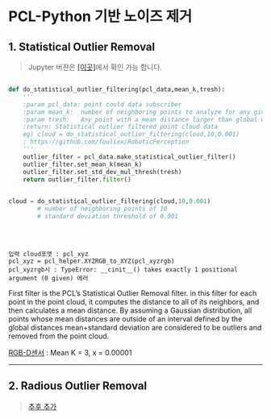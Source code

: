 # PCL-Python 기반 노이즈 제거 


## 1. Statistical Outlier Removal

> Jupyter 버젼은 [[이곳]](https://github.com/adioshun/gitBook_Tutorial_PCL/blob/master/Beginner/Part01-Chapter04-PCL-Python.ipynb)에서 확인 가능 합니다. 



```python 

def do_statistical_outlier_filtering(pcl_data,mean_k,tresh):
    '''
    :param pcl_data: point could data subscriber
    :param mean_k:  number of neighboring points to analyze for any given point
    :param tresh:   Any point with a mean distance larger than global will be considered outlier
    :return: Statistical outlier filtered point cloud data
    eg) cloud = do_statistical_outlier_filtering(cloud,10,0.001)
    : https://github.com/fouliex/RoboticPerception
    '''
    outlier_filter = pcl_data.make_statistical_outlier_filter()
    outlier_filter.set_mean_k(mean_k)
    outlier_filter.set_std_dev_mul_thresh(tresh)
    return outlier_filter.filter()

    
cloud = do_statistical_outlier_filtering(cloud,10,0.001)
        # number of neighboring points of 10
        # standard deviation threshold of 0.001


    
```

    입력 cloud포맷 : pcl_xyz 
    pcl_xyz = pcl_helper.XYZRGB_to_XYZ(pcl_xyzrgb)
    pcl_xyzrgb시 : TypeError: __cinit__() takes exactly 1 positional argument (0 given) 에러 

First filter is the PCL’s Statistical Outlier Removal filter. in this filter for each point in the point cloud, it computes the distance to all of its neighbors, and then calculates a mean distance. By assuming a Gaussian distribution, all points whose mean distances are outside of an interval defined by the global distances mean+standard deviation are considered to be outliers and removed from the point cloud.

[RGB-D센서](https://github.com/mkhuthir/RoboND-Perception-Project/blob/master/README.md) : Mean K = 3, x = 0.00001

---
## 2. Radious Outlier Removal



> [추후 추가](https://github.com/strawlab/python-pcl/blob/master/examples/official/Filtering/remove_outliers.py)